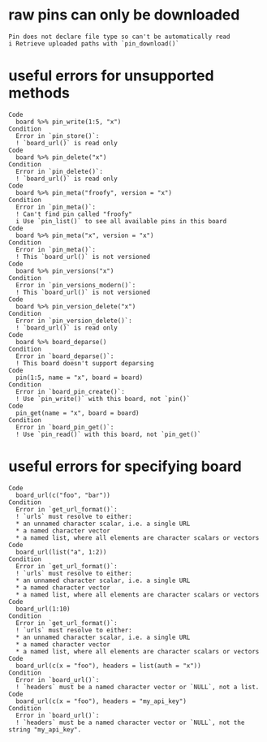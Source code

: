 # raw pins can only be downloaded

    Pin does not declare file type so can't be automatically read
    i Retrieve uploaded paths with `pin_download()`

# useful errors for unsupported methods

    Code
      board %>% pin_write(1:5, "x")
    Condition
      Error in `pin_store()`:
      ! `board_url()` is read only
    Code
      board %>% pin_delete("x")
    Condition
      Error in `pin_delete()`:
      ! `board_url()` is read only
    Code
      board %>% pin_meta("froofy", version = "x")
    Condition
      Error in `pin_meta()`:
      ! Can't find pin called "froofy"
      i Use `pin_list()` to see all available pins in this board
    Code
      board %>% pin_meta("x", version = "x")
    Condition
      Error in `pin_meta()`:
      ! This `board_url()` is not versioned
    Code
      board %>% pin_versions("x")
    Condition
      Error in `pin_versions_modern()`:
      ! This `board_url()` is not versioned
    Code
      board %>% pin_version_delete("x")
    Condition
      Error in `pin_version_delete()`:
      ! `board_url()` is read only
    Code
      board %>% board_deparse()
    Condition
      Error in `board_deparse()`:
      ! This board doesn't support deparsing
    Code
      pin(1:5, name = "x", board = board)
    Condition
      Error in `board_pin_create()`:
      ! Use `pin_write()` with this board, not `pin()`
    Code
      pin_get(name = "x", board = board)
    Condition
      Error in `board_pin_get()`:
      ! Use `pin_read()` with this board, not `pin_get()`

# useful errors for specifying board

    Code
      board_url(c("foo", "bar"))
    Condition
      Error in `get_url_format()`:
      ! `urls` must resolve to either:
      * an unnamed character scalar, i.e. a single URL
      * a named character vector
      * a named list, where all elements are character scalars or vectors
    Code
      board_url(list("a", 1:2))
    Condition
      Error in `get_url_format()`:
      ! `urls` must resolve to either:
      * an unnamed character scalar, i.e. a single URL
      * a named character vector
      * a named list, where all elements are character scalars or vectors
    Code
      board_url(1:10)
    Condition
      Error in `get_url_format()`:
      ! `urls` must resolve to either:
      * an unnamed character scalar, i.e. a single URL
      * a named character vector
      * a named list, where all elements are character scalars or vectors
    Code
      board_url(c(x = "foo"), headers = list(auth = "x"))
    Condition
      Error in `board_url()`:
      ! `headers` must be a named character vector or `NULL`, not a list.
    Code
      board_url(c(x = "foo"), headers = "my_api_key")
    Condition
      Error in `board_url()`:
      ! `headers` must be a named character vector or `NULL`, not the string "my_api_key".

